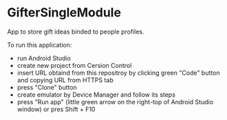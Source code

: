 # GifterSingleModule
App to store gift ideas binded to people profiles.

To run this application:
- run Android Studio
- create new project from Cersion Control
- insert URL obtaind from this repositroy by clicking green "Code" button and copying URL from HTTPS tab
- press "Clone" button
- create emulator by Device Manager and follow its steps
- press "Run app" (little green arrow on the right-top of Android Studio window) or pres Shift + F10
